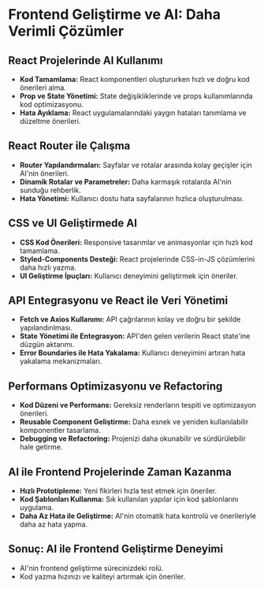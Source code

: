 # Frontend Geliştirme ve AI: Daha Verimli Çözümler

## React Projelerinde AI Kullanımı

- **Kod Tamamlama:** React komponentleri oluştururken hızlı ve doğru kod önerileri alma.
- **Prop ve State Yönetimi:** State değişikliklerinde ve props kullanımlarında kod optimizasyonu.
- **Hata Ayıklama:** React uygulamalarındaki yaygın hataları tanımlama ve düzeltme önerileri.

## React Router ile Çalışma

- **Router Yapılandırmaları:** Sayfalar ve rotalar arasında kolay geçişler için AI'nin önerileri.
- **Dinamik Rotalar ve Parametreler:** Daha karmaşık rotalarda AI'nin sunduğu rehberlik.
- **Hata Yönetimi:** Kullanıcı dostu hata sayfalarının hızlıca oluşturulması.

## CSS ve UI Geliştirmede AI

- **CSS Kod Önerileri:** Responsive tasarımlar ve animasyonlar için hızlı kod tamamlama.
- **Styled-Components Desteği:** React projelerinde CSS-in-JS çözümlerini daha hızlı yazma.
- **UI Geliştirme İpuçları:** Kullanıcı deneyimini geliştirmek için öneriler.

## API Entegrasyonu ve React ile Veri Yönetimi

- **Fetch ve Axios Kullanımı:** API çağrılarının kolay ve doğru bir şekilde yapılandırılması.
- **State Yönetimi ile Entegrasyon:** API'den gelen verilerin React state'ine düzgün aktarımı.
- **Error Boundaries ile Hata Yakalama:** Kullanıcı deneyimini artıran hata yakalama mekanizmaları.

## Performans Optimizasyonu ve Refactoring

- **Kod Düzeni ve Performans:** Gereksiz renderların tespiti ve optimizasyon önerileri.
- **Reusable Component Geliştirme:** Daha esnek ve yeniden kullanılabilir komponentler tasarlama.
- **Debugging ve Refactoring:** Projenizi daha okunabilir ve sürdürülebilir hale getirme.

## AI ile Frontend Projelerinde Zaman Kazanma

- **Hızlı Prototipleme:** Yeni fikirleri hızla test etmek için öneriler.
- **Kod Şablonları Kullanma:** Sık kullanılan yapılar için kod şablonlarını uygulama.
- **Daha Az Hata ile Geliştirme:** AI'nin otomatik hata kontrolü ve önerileriyle daha az hata yapma.

## Sonuç: AI ile Frontend Geliştirme Deneyimi

- AI'nin frontend geliştirme sürecinizdeki rolü.
- Kod yazma hızınızı ve kaliteyi artırmak için öneriler.
